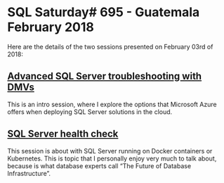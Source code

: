 # SQL Saturday# 695 - Guatemala February 2018

Here are the details of the two sessions presented on February 03rd of 2018:

## [Advanced SQL Server troubleshooting with DMVs](Azure%20Fundaments%20for%20the%20SQL%20Server%20DBA)
This is an intro session, where I explore the options that Microsoft Azure offers when deploying SQL Server solutions in the cloud.

## [SQL Server health check](SQL%20Server%20containers%20on%20Docker%2C%20Kubernetes%20and%20more)
This session is about with SQL Server running on Docker containers or Kubernetes. This is topic that I personally enjoy very much to talk about, because is what database experts call “The Future of Database Infrastructure”.
